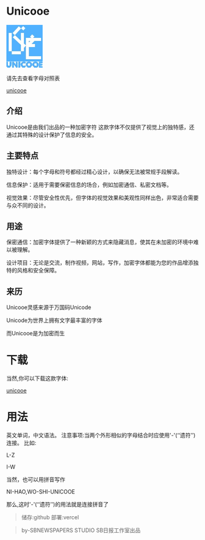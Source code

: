 # Unicooe

![1](/img/logo.jpg)

请先去查看字母对照表

[unicooe](./table.html)


## 介绍

Unicooe是由我们出品的一种加密字符
这款字体不仅提供了视觉上的独特感，还通过其特殊的设计保护了信息的安全。

## 主要特点
独特设计：每个字母和符号都经过精心设计，以确保无法被常规手段解读。

信息保护：适用于需要保密信息的场合，例如加密通信、私密文档等。

视觉效果：尽管安全性优先，但字体的视觉效果和美观性同样出色，非常适合需要与众不同的设计。

## 用途

保密通信：加密字体提供了一种新颖的方式来隐藏消息，使其在未加密的环境中难以被理解。

设计项目：无论是交流，制作视频，网站，写作，加密字体都能为您的作品增添独特的风格和安全保障。

## 来历

Unicooe灵感来源于万国码Unicode

Unicode为世界上拥有文字最丰富的字体

而Unicooe是为加密而生

# 下载

当然,你可以下载这款字体:

[unicooe](./fonts/unicooe.ttf)

# 用法

英文单词，中文语法。
注意事项:当两个外形相似的字母结合时应使用'-'(‘‘遗符’’)连接。
比如:
<html>
<link rel="stylesheet" href="styles.css">
<p class="custom-font">L-Z</p>
<p class="custom-font">I-W</p>
</html>
当然，也可以用拼音写作
<html>
<link rel="stylesheet" href="styles.css">
<p class="custom-font">NI-HAO,WO-SHI-UNICOOE</p>
<html>
那么,这时'-'(‘‘遗符’’)的用法就是连接拼音了



>储存:github
部署:vercel

>by-SBNEWSPAPERS STUDIO
SB日报工作室出品

